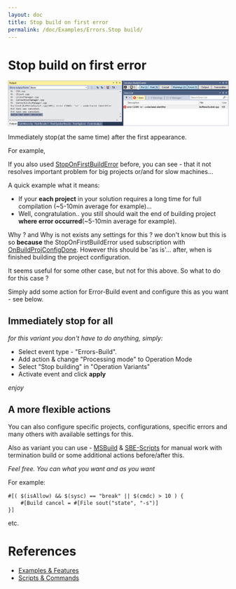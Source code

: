 ```yaml
---
layout: doc
title: Stop build on first error
permalink: /doc/Examples/Errors.Stop build/
---
```

# Stop build on first error

![Build has been canceled](../../Resources/examples/stop_build.png)

Immediately stop(at the same time) after the first appearance.

For example,

If you also used [StopOnFirstBuildError](http://visualstudiogallery.msdn.microsoft.com/91aaa139-5d3c-43a7-b39f-369196a84fa5) before, you can see -  that it not resolves important problem for big projects or/and for slow machines...

A quick example what it means:

* If your **each project** in your solution requires a long time for full compilation (~5-10min average for example)...
* Well, congratulation.. you still should wait the end of building project **where error occurred**(~5-10min average for example).

Why ? and Why is not exists any settings for this ? we don't know but this is so **because** the StopOnFirstBuildError used subscription with [OnBuildProjConfigDone](https://msdn.microsoft.com/en-us/library/envdte._dispbuildevents.onbuildprojconfigdone%28v=vs.120%29.aspx). 
However this should be 'as is'... after, when is finished building the project configuration. 

It seems useful for some other case, but not for this above.
So what to do for this case ? 

Simply add some action for Error-Build event and configure this as you want - see below.

## Immediately stop for all

*for this variant you don't have to do anything, simply:*

* Select event type - "Errors-Build". 
* Add action & change "Processing mode" to Operation Mode
* Select "Stop building" in "Operation Variants"
* Activate event and click **apply**


*enjoy*

## A more flexible actions

You can also configure specific projects, configurations, specific errors and many others with available settings for this.

Also as variant you can use - [MSBuild](../../Scripts/MSBuild/) & [SBE-Scripts](../../Scripts/SBE-Scripts/) for manual work with termination build or some additional actions before/after this.

*Feel free. You can what you want and as you want*

For example:

```{{site.sbelang}}
#[( $(isAllow) && $(sysc) == "break" || $(cmdc) > 10 ) {
    #[Build cancel = #[File sout("state", "-s")]
}]
```
etc.


# References

* [Examples & Features](../../Examples/)
* [Scripts & Commands](../../Scripts/)